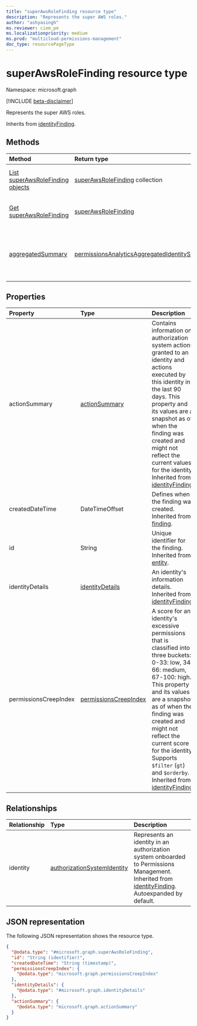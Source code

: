 ```yaml
---
title: "superAwsRoleFinding resource type"
description: "Represents the super AWS roles."
author: "ashyasingh"
ms.reviewer: ciem_pm
ms.localizationpriority: medium
ms.prod: "multicloud-permissions-management"
doc_type: resourcePageType
---
```


# superAwsRoleFinding resource type

Namespace: microsoft.graph

[!INCLUDE [beta-disclaimer](../../includes/beta-disclaimer.md)]

Represents the super AWS roles.

Inherits from [identityFinding](../resources/identityfinding.md).

## Methods

|Method|Return type|Description|
|:---|:---|:---|
|[List superAwsRoleFinding objects](../api/superawsrolefinding-list.md)|[superAwsRoleFinding](../resources/superawsrolefinding.md) collection|Get a list of the [superAwsRoleFinding](../resources/superawsrolefinding.md) objects and their properties.|
|[Get superAwsRoleFinding](../api/superawsrolefinding-get.md)|[superAwsRoleFinding](../resources/superawsrolefinding.md)|Read the properties and relationships of a [superAwsRoleFinding](../resources/superawsrolefinding.md) object.|
|[aggregatedSummary](../api/superawsrolefinding-aggregatedsummary.md)|[permissionsAnalyticsAggregatedIdentitySummary](../resources/permissionsanalyticsaggregatedidentitysummary.md)|Return the total number of an identity type and the total number of a specific finding for that identity in an authorization system.|

## Properties

|Property|Type|Description|
|:---|:---|:---|
|actionSummary|[actionSummary](../resources/actionsummary.md)|Contains information on authorization system actions granted to an identity and actions executed by this identity in the last 90 days. This property and its values are a snapshot as of when the finding was created and might not reflect the current values for the identity. Inherited from [identityFinding](../resources/identityfinding.md).|
|createdDateTime|DateTimeOffset|Defines when the finding was created. Inherited from [finding](../resources/finding.md).|
|id|String|Unique identifier for the finding. Inherited from [entity](../resources/entity.md).|
|identityDetails| [identityDetails](../resources/identitydetails.md)|An identity's information details. Inherited from [identityFinding](../resources/identityfinding.md).|
|permissionsCreepIndex|[permissionsCreepIndex](../resources/permissionscreepindex.md)|A score for an identity's excessive permissions that is classified into three buckets: 0-33: low, 34-66: medium, 67-100: high. This property and its values are a snapshot as of when the finding was created and might not reflect the current score for the identity. Supports `$filter` (`gt`) and `$orderby`. Inherited from [identityFinding](../resources/identityfinding.md).|

## Relationships

|Relationship|Type|Description|
|:---|:---|:---|
|identity|[authorizationSystemIdentity](../resources/authorizationsystemidentity.md)|Represents an identity in an authorization system onboarded to Permissions Management. Inherited from [identityFinding](../resources/identityfinding.md). Autoexpanded by default.|

## JSON representation

The following JSON representation shows the resource type.
<!-- {
  "blockType": "resource",
  "keyProperty": "id",
  "@odata.type": "microsoft.graph.superAwsRoleFinding",
  "baseType": "microsoft.graph.identityFinding",
  "openType": false
}
-->
``` json
{
  "@odata.type": "#microsoft.graph.superAwsRoleFinding",
  "id": "String (identifier)",
  "createdDateTime": "String (timestamp)",
  "permissionsCreepIndex": {
    "@odata.type": "microsoft.graph.permissionsCreepIndex"
  },
  "identityDetails": {
    "@odata.type": "#microsoft.graph.identityDetails"
  },
  "actionSummary": {
    "@odata.type": "microsoft.graph.actionSummary"
  }
}
```

